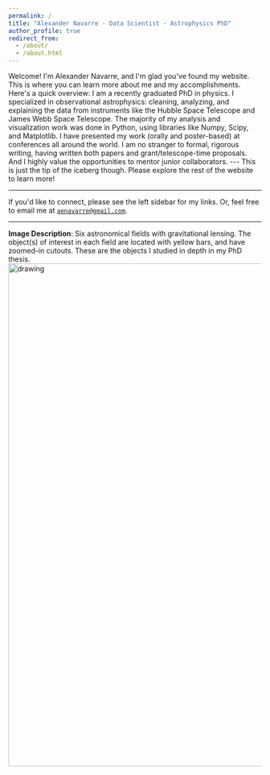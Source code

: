 ```yaml
---
permalink: /
title: "Alexander Navarre - Data Scientist - Astrophysics PhD"
author_profile: true
redirect_from: 
  - /about/
  - /about.html
---
```


Welcome! I'm Alexander Navarre, and I'm glad you've found my website. This is where you can learn more about me and my accomplishments. Here's a quick overview: I am a recently graduated PhD in physics. I specialized in observational astrophysics: cleaning, analyzing, and explaining the data from instruments like the Hubble Space Telescope and James Webb Space Telescope. The majority of my analysis and visualization work was done in Python, using libraries like Numpy, Scipy, and Matplotlib. I have presented my work (orally and poster-based) at conferences all around the world. I am no stranger to formal, rigorous writing, having written both papers and grant/telescope-time proposals. And I highly value the opportunities to mentor junior collaborators. --- This is just the tip of the iceberg though. Please explore the rest of the website to learn more!

---

If you'd like to connect, please see the left sidebar for my links. Or, feel free to email me at [`aenavarre@gmail.com`](mailto:aenavarre@gmail.com).

---

**Image Description**: Six astronomical fields with gravitational lensing. The object(s) of interest in each field are located with yellow bars, and have zoomed-in cutouts. These are the objects I studied in depth in my PhD thesis.
<img src="/files/6fieldsnew_z.png" alt="drawing" width="1000"/>